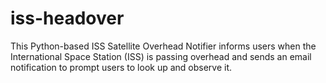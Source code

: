 # iss-headover
This Python-based ISS Satellite Overhead Notifier informs users when the International Space Station (ISS) is passing overhead and sends an email notification to prompt users to look up and observe it.
